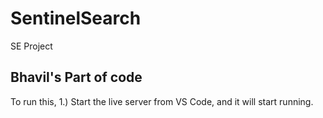 # SentinelSearch
SE Project
## Bhavil's Part of code
To run this, 
1.) Start the live server from VS Code, and it will start running.
